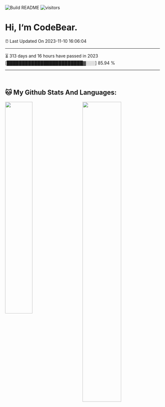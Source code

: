 ![Build README](https://github.com/CB-ysx/CB-ysx/workflows/Build%20README/badge.svg)
![visitors](https://visitor-badge.glitch.me/badge?page_id=CB-ysx)

# Hi, I‘m CodeBear.

⏰ Last Updated On 2023-11-10 16:06:04

---
⏳ 313 days and 16 hours have passed in 2023 [█████████████████████████▓░░░] 85.94 %

---
<br />

## 🐱 My Github Stats And Languages:

<img align="left" width="42%" src="https://github-readme-stats.vercel.app/api/top-langs/?username=CB-ysx&layout=compact&text_color=daf7dc&bg_color=151515">
<img align="right" width="50%" src="https://github-readme-stats.vercel.app/api?username=CB-ysx&theme=tokyonight&show_icons=true&icon_color=6392DF">

